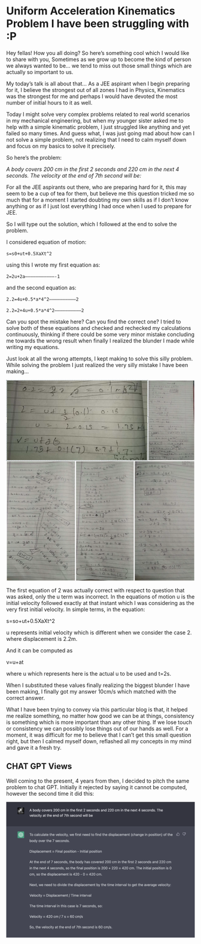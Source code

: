 # Uniform Acceleration Kinematics Problem I have been struggling with :P

Hey fellas! How you all doing? So here’s something cool which I would like to share with you, Sometimes as we grow up to become the kind of person we always wanted to be… we tend to miss out those small things which are actually so important to us.

My today’s talk is all about that… As a JEE aspirant when I begin preparing for it, I believe the strongest out of all zones I had in Physics, Kinematics was the strongest for me and perhaps I would have devoted the most number of initial hours to it as well. 

Today I might solve very complex problems related to real world scenarios in my mechanical engineering, but when my younger sister asked me to help with a simple kinematic problem, I just struggled like anything and yet failed so many times. And guess what, I was just going mad about how can I not solve a simple problem, not realizing that I need to calm myself down and focus on my basics to solve it precisely.

So here’s the problem:

*A body covers 200 cm in the first 2 seconds and 220 cm in the next 4 seconds. The velocity at the end of 7th second will be:*

For all the JEE aspirants out there, who are preparing hard for it, this may seem to be a cup of tea for them, but believe me this question tricked me so much that for a moment I started doubting my own skills as if I don’t know anything or as if I just lost everything I had once when I used to prepare for JEE.

So I will type out the solution, which I followed at the end to solve the problem.

I considered equation of motion:

```
s=s0+ut+0.5XaXt^2
```

using this I wrote my first equation as:

```
2=2u+2a———————————-1
```

and the second equation as:

```
2.2=4u+0.5*a*4^2——————————2
```

```
2.2=2+4u+0.5*a*4^2——————————2
```

Can you spot the mistake here? Can you find the correct one? I tried to solve both of these equations and checked and rechecked my calculations continuously, thinking if there could be some very minor mistake concluding me towards the wrong result when finally I realized the blunder I made while writing my equations.

Just look at all the wrong attempts, I kept making to solve this silly problem. While solving the problem I just realized the very silly mistake I have been making…

![Uniform Acceleration Kinematics Problem | Raw Notes](https://raw.githubusercontent.com/sedhha/md-blogs/main/mechanical/assets/uniform-acceleration-kinematics.png)

The first equation of 2 was actually correct with respect to question that was asked, only the u term was incorrect. In the equations of motion u is the initial velocity followed exactly at that instant which I was considering as the very first initial velocity. In simple terms, in the equation:

s=so+ut+0.5XaXt^2

u represents initial velocity which is different when we consider the case 2. where displacement is 2.2m.

And it can be computed as

v=u+at

where u which represents here is the actual u to be used and t=2s.

When I substituted these values finally realizing the biggest blunder I have been making, I finally got my answer 10cm/s which matched with the correct answer.

What I have been trying to convey via this particular blog is that, it helped me realize something, no matter how good we can be at things, consistency is something which is more important than any other thing. If we lose touch or consistency we can possibly lose things out of our hands as well. For a moment, it was difficult for me to believe that I can’t get this small question right, but then I calmed myself down, reflashed all my concepts in my mind and gave it a fresh try.

## CHAT GPT Views

Well coming to the present, 4 years from then, I decided to pitch the same problem to chat GPT. Initially it rejected by saying it cannot be computed, however the second time it did this:

![Chat GPT solves Uniform Acceleration Kinematics Problem](https://raw.githubusercontent.com/sedhha/md-blogs/main/mechanical/assets/uniform-acceleration-kinematics-01.png)





